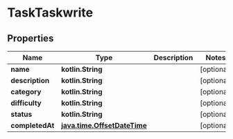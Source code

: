 
# TaskTaskwrite

## Properties
| Name | Type | Description | Notes |
| ------------ | ------------- | ------------- | ------------- |
| **name** | **kotlin.String** |  |  [optional] |
| **description** | **kotlin.String** |  |  [optional] |
| **category** | **kotlin.String** |  |  [optional] |
| **difficulty** | **kotlin.String** |  |  [optional] |
| **status** | **kotlin.String** |  |  [optional] |
| **completedAt** | [**java.time.OffsetDateTime**](java.time.OffsetDateTime.md) |  |  [optional] |



